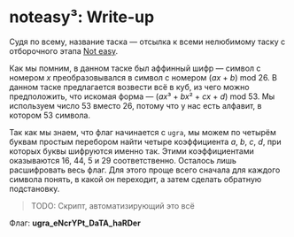 # noteasy³: Write-up

Судя по всему, название таска — отсылка к всеми нелюбимому таску с отборочного этапа
[Not easy](https://github.com/ugractf/ugractf-2019-quals/tree/master/tasks/noteasy).

Как мы помним, в данном таске был аффинный шифр — символ с номером *x* преобразовывался
в символ с номером (*ax* + *b*) mod 26. В данном таске предлагается возвести всё в куб,
из чего можно предположить, что искомая форма — (*ax*³ + *bx*² + *cx* + *d*) mod 53.
Мы используем число 53 вместо 26, потому что у нас есть алфавит, в котором 53 символа.

Так как мы знаем, что флаг начинается с `ugra`, мы можем по четырём буквам простым 
перебором найти четыре коэффициента *a*, *b*, *c*, *d*, при которых буквы шифруются
именно так. Этими коэффициентами оказываются 16, 44, 5 и 29 соответственно. Осталось
лишь расшифровать весь флаг. Для этого проще всего сначала для каждого символа понять,
в какой он переходит, а затем сделать обратную подстановку.

> TODO: Скрипт, автоматизирующий это всё

Флаг: **ugra_eNcrYPt_DaTA_haRDer**

